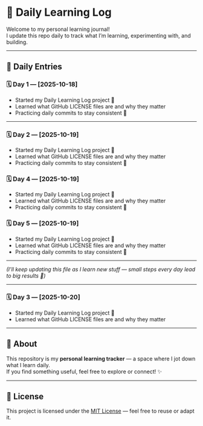 # 🧠 Daily Learning Log

Welcome to my personal learning journal!  
I update this repo daily to track what I’m learning, experimenting with, and building.

---

## 📅 Daily Entries

### 🗓️ Day 1 — [2025-10-18]
- Started my Daily Learning Log project 🧩  
- Learned what GitHub LICENSE files are and why they matter  
- Practicing daily commits to stay consistent 💪  

---

### 🗓️ Day 2 — [2025-10-19]
- Started my Daily Learning Log project 🧩  
- Learned what GitHub LICENSE files are and why they matter  
- Practicing daily commits to stay consistent 💪  

### 🗓️ Day 4 — [2025-10-19]
- Started my Daily Learning Log project 🧩  
- Learned what GitHub LICENSE files are and why they matter  
- Practicing daily commits to stay consistent 💪

### 🗓️ Day 5 — [2025-10-19]
- Started my Daily Learning Log project 🧩  
- Learned what GitHub LICENSE files are and why they matter  
- Practicing daily commits to stay consistent 💪  

---
*(I’ll keep updating this file as I learn new stuff — small steps every day lead to big results 🚀)*

---


### 🗓️ Day 3 — [2025-10-20]
- Started my Daily Learning Log project 🧩  
- Learned what GitHub LICENSE files are and why they matter 

---
## 🧾 About
This repository is my **personal learning tracker** — a space where I jot down what I learn daily.  
If you find something useful, feel free to explore or connect! ✨  

---

## 📜 License
This project is licensed under the [MIT License](./LICENSE) — feel free to reuse or adapt it.
